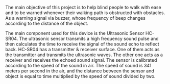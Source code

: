 The main objective of this project is to help blind people to walk with ease and to be warned whenever their walking path is obstructed with obstacles. As a warning signal via buzzer, whose frequency of beep changes according to the distance of the object.

The main component used for this device is the Ultrasonic Sensor HC-SR04. The ultrasonic sensor transmits a high frequency sound pulse and then calculates the time to receive the signal of the sound echo to reflect back. HC-SR04 has a transmitter & receiver surface. One of them acts as the transmitter and transmits the ultrasonic waves. The other one acts as a receiver and receives the echoed sound signal. The sensor is calibrated according to the speed of the sound in air. The speed of sound is 341 meters per second in the air, and the distance between the sensor and object is equal to time multiplied by the speed of sound divided by two.

 
